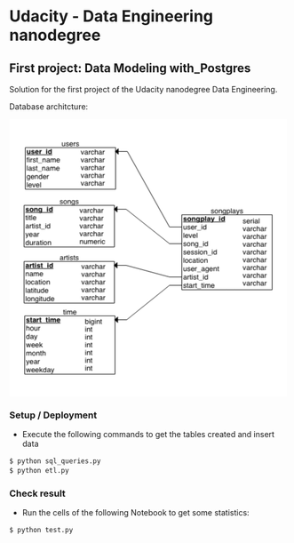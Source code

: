 # Udacity - Data Engineering nanodegree
## First project: Data Modeling with_Postgres
Solution for the first project of the Udacity nanodegree Data Engineering.

Database architcture:

<img src="https://github.com/IsidroJara/Udacity-DataEng-Data_Modeling_with_Postgres/blob/master/pictures/architecture.png" width="500" height="500" align="center">

### Setup / Deployment

  - Execute the following commands to get the tables created and insert data
  ```sh
  $ python sql_queries.py
  $ python etl.py
  ```
  

### Check result

  - Run the cells of the following Notebook to get some statistics:
  ```sh
  $ python test.py
  ```
